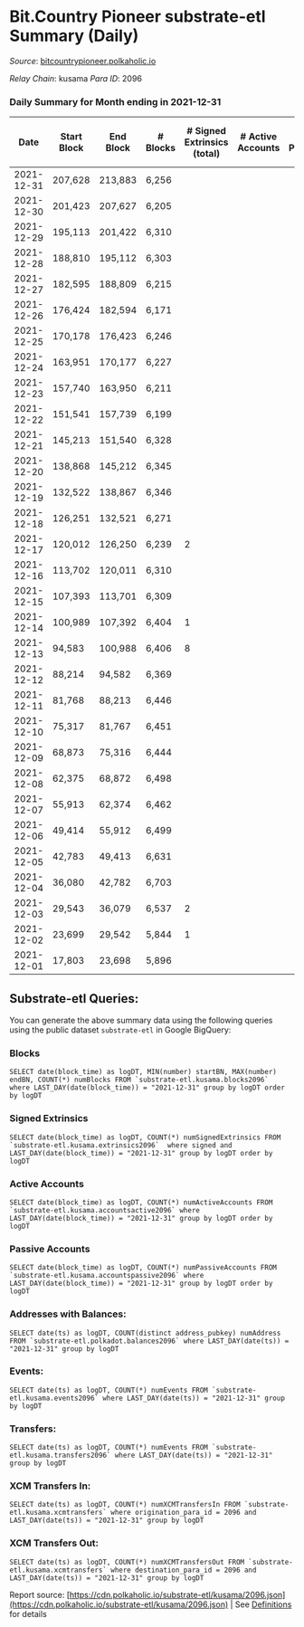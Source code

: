 # Bit.Country Pioneer substrate-etl Summary (Daily)

_Source_: [bitcountrypioneer.polkaholic.io](https://bitcountrypioneer.polkaholic.io)

*Relay Chain*: kusama
*Para ID*: 2096



### Daily Summary for Month ending in 2021-12-31


| Date | Start Block | End Block | # Blocks | # Signed Extrinsics (total) | # Active Accounts | # Passive | # New | # Addresses with Balances | # Events | # Transfers | # XCM Transfers In | # XCM Transfers Out | Issues | 
| ---- | ----------- | --------- | -------- | --------------------------- | ----------------- | --------- | ----- | ------------------------- | -------- | ----------- | ------------------ | ------------------- | ------ |
| 2021-12-31 | 207,628 | 213,883 | 6,256 |  |  |  |  | 5 | 12,513 |   |   |   |  |
| 2021-12-30 | 201,423 | 207,627 | 6,205 |  |  |  |  | 5 | 12,411 |   |   |   |  |
| 2021-12-29 | 195,113 | 201,422 | 6,310 |  |  |  |  | 5 | 12,620 |   |   |   |  |
| 2021-12-28 | 188,810 | 195,112 | 6,303 |  |  |  |  | 5 | 12,607 |   |   |   |  |
| 2021-12-27 | 182,595 | 188,809 | 6,215 |  |  |  |  | 5 | 12,431 |   |   |   |  |
| 2021-12-26 | 176,424 | 182,594 | 6,171 |  |  |  |  | 5 | 12,343 |   |   |   |  |
| 2021-12-25 | 170,178 | 176,423 | 6,246 |  |  |  |  | 5 | 12,493 |   |   |   |  |
| 2021-12-24 | 163,951 | 170,177 | 6,227 |  |  |  |  | 5 | 12,455 |   |   |   |  |
| 2021-12-23 | 157,740 | 163,950 | 6,211 |  |  |  |  | 5 | 12,423 |   |   |   |  |
| 2021-12-22 | 151,541 | 157,739 | 6,199 |  |  |  |  | 5 | 12,398 |   |   |   |  |
| 2021-12-21 | 145,213 | 151,540 | 6,328 |  |  |  |  | 5 | 12,657 |   |   |   |  |
| 2021-12-20 | 138,868 | 145,212 | 6,345 |  |  |  |  | 5 | 12,691 |   |   |   |  |
| 2021-12-19 | 132,522 | 138,867 | 6,346 |  |  |  |  | 5 | 12,693 |   |   |   |  |
| 2021-12-18 | 126,251 | 132,521 | 6,271 |  |  |  |  | 5 | 12,543 |   |   |   |  |
| 2021-12-17 | 120,012 | 126,250 | 6,239 | 2 |  |  |  | 5 | 12,485 |   |   |   |  |
| 2021-12-16 | 113,702 | 120,011 | 6,310 |  |  |  |  | 5 | 12,621 |   |   |   |  |
| 2021-12-15 | 107,393 | 113,701 | 6,309 |  |  |  |  | 5 | 12,619 |   |   |   |  |
| 2021-12-14 | 100,989 | 107,392 | 6,404 | 1 |  |  |  | 5 | 12,814 |   |   |   |  |
| 2021-12-13 | 94,583 | 100,988 | 6,406 | 8 |  |  |  | 5 | 12,841 | 1  |   |   |  |
| 2021-12-12 | 88,214 | 94,582 | 6,369 |  |  |  |  | 4 | 12,739 |   |   |   |  |
| 2021-12-11 | 81,768 | 88,213 | 6,446 |  |  |  |  | 4 | 12,893 |   |   |   |  |
| 2021-12-10 | 75,317 | 81,767 | 6,451 |  |  |  |  | 4 | 12,903 |   |   |   |  |
| 2021-12-09 | 68,873 | 75,316 | 6,444 |  |  |  |  | 4 | 12,889 |   |   |   |  |
| 2021-12-08 | 62,375 | 68,872 | 6,498 |  |  |  |  | 4 | 12,997 |   |   |   |  |
| 2021-12-07 | 55,913 | 62,374 | 6,462 |  |  |  |  | 4 | 12,925 |   |   |   |  |
| 2021-12-06 | 49,414 | 55,912 | 6,499 |  |  |  |  | 4 | 12,999 |   |   |   |  |
| 2021-12-05 | 42,783 | 49,413 | 6,631 |  |  |  |  | 4 | 13,263 |   |   |   |  |
| 2021-12-04 | 36,080 | 42,782 | 6,703 |  |  |  |  | 4 | 13,406 |   |   |   |  |
| 2021-12-03 | 29,543 | 36,079 | 6,537 | 2 |  |  |  | 4 | 13,079 |   |   |   |  |
| 2021-12-02 | 23,699 | 29,542 | 5,844 | 1 |  |  |  | 4 | 11,691 | 1  |   |   |  |
| 2021-12-01 | 17,803 | 23,698 | 5,896 |  |  |  |  | 4 | 11,793 |   |   |   |  |

## Substrate-etl Queries:
You can generate the above summary data using the following queries using the public dataset `substrate-etl` in Google BigQuery:


### Blocks
```
SELECT date(block_time) as logDT, MIN(number) startBN, MAX(number) endBN, COUNT(*) numBlocks FROM `substrate-etl.kusama.blocks2096`  where LAST_DAY(date(block_time)) = "2021-12-31" group by logDT order by logDT
```


### Signed Extrinsics
```
SELECT date(block_time) as logDT, COUNT(*) numSignedExtrinsics FROM `substrate-etl.kusama.extrinsics2096`  where signed and LAST_DAY(date(block_time)) = "2021-12-31" group by logDT order by logDT
```


### Active Accounts
```
SELECT date(block_time) as logDT, COUNT(*) numActiveAccounts FROM `substrate-etl.kusama.accountsactive2096` where LAST_DAY(date(block_time)) = "2021-12-31" group by logDT order by logDT
```


### Passive Accounts
```
SELECT date(block_time) as logDT, COUNT(*) numPassiveAccounts FROM `substrate-etl.kusama.accountspassive2096` where LAST_DAY(date(block_time)) = "2021-12-31" group by logDT order by logDT
```


### Addresses with Balances:
```
SELECT date(ts) as logDT, COUNT(distinct address_pubkey) numAddress FROM `substrate-etl.polkadot.balances2096` where LAST_DAY(date(ts)) = "2021-12-31" group by logDT
```


### Events:
```
SELECT date(ts) as logDT, COUNT(*) numEvents FROM `substrate-etl.kusama.events2096` where LAST_DAY(date(ts)) = "2021-12-31" group by logDT
```


### Transfers:
```
SELECT date(ts) as logDT, COUNT(*) numEvents FROM `substrate-etl.kusama.transfers2096` where LAST_DAY(date(ts)) = "2021-12-31" group by logDT
```


### XCM Transfers In:
```
SELECT date(ts) as logDT, COUNT(*) numXCMTransfersIn FROM `substrate-etl.kusama.xcmtransfers` where origination_para_id = 2096 and LAST_DAY(date(ts)) = "2021-12-31" group by logDT
```


### XCM Transfers Out:
```
SELECT date(ts) as logDT, COUNT(*) numXCMTransfersOut FROM `substrate-etl.kusama.xcmtransfers` where destination_para_id = 2096 and LAST_DAY(date(ts)) = "2021-12-31" group by logDT
```



Report source: [https://cdn.polkaholic.io/substrate-etl/kusama/2096.json](https://cdn.polkaholic.io/substrate-etl/kusama/2096.json) | See [Definitions](/DEFINITIONS.md) for details
